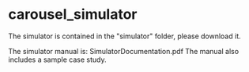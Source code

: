 # carousel_simulator
The simulator is contained in the "simulator" folder, please download it.

The simulator manual is: SimulatorDocumentation.pdf
The manual also includes a sample case study.
